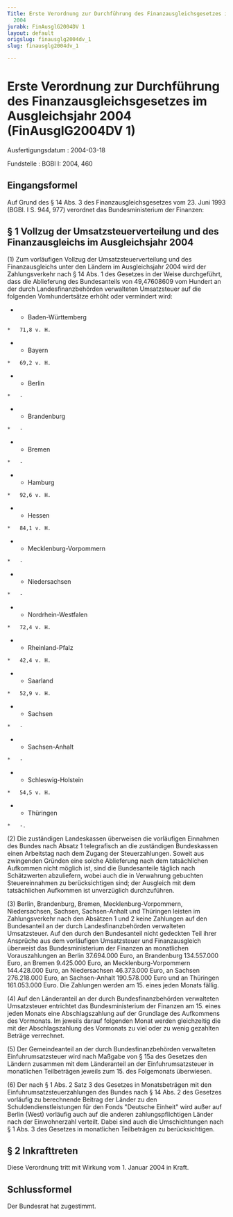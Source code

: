 ```yaml
---
Title: Erste Verordnung zur Durchführung des Finanzausgleichsgesetzes im Ausgleichsjahr
  2004
jurabk: FinAusglG2004DV 1
layout: default
origslug: finausglg2004dv_1
slug: finausglg2004dv_1

---
```


# Erste Verordnung zur Durchführung des Finanzausgleichsgesetzes im Ausgleichsjahr 2004 (FinAusglG2004DV 1)

Ausfertigungsdatum
:   2004-03-18

Fundstelle
:   BGBl I: 2004, 460

## Eingangsformel

Auf Grund des § 14 Abs. 3 des Finanzausgleichsgesetzes vom 23. Juni
1993 (BGBl. I S. 944, 977) verordnet das Bundesministerium der
Finanzen:

## § 1 Vollzug der Umsatzsteuerverteilung und des Finanzausgleichs im Ausgleichsjahr 2004

(1) Zum vorläufigen Vollzug der Umsatzsteuerverteilung und des
Finanzausgleichs unter den Ländern im Ausgleichsjahr 2004 wird der
Zahlungsverkehr nach § 14 Abs. 1 des Gesetzes in der Weise
durchgeführt, dass die Ablieferung des Bundesanteils von 49,47608609
vom Hundert an der durch Landesfinanzbehörden verwalteten Umsatzsteuer
auf die folgenden Vomhundertsätze erhöht oder vermindert wird:

*    *   Baden-Württemberg

    *   71,8 v. H.


*    *   Bayern

    *   69,2 v. H.


*    *   Berlin

    *   -


*    *   Brandenburg

    *   -


*    *   Bremen

    *   -


*    *   Hamburg

    *   92,6 v. H.


*    *   Hessen

    *   84,1 v. H.


*    *   Mecklenburg-Vorpommern

    *   -


*    *   Niedersachsen

    *   -


*    *   Nordrhein-Westfalen

    *   72,4 v. H.


*    *   Rheinland-Pfalz

    *   42,4 v. H.


*    *   Saarland

    *   52,9 v. H.


*    *   Sachsen

    *   -


*    *   Sachsen-Anhalt

    *   -


*    *   Schleswig-Holstein

    *   54,5 v. H.


*    *   Thüringen

    *   -.




(2) Die zuständigen Landeskassen überweisen die vorläufigen Einnahmen
des Bundes nach Absatz 1 telegrafisch an die zuständigen Bundeskassen
einen Arbeitstag nach dem Zugang der Steuerzahlungen. Soweit aus
zwingenden Gründen eine solche Ablieferung nach dem tatsächlichen
Aufkommen nicht möglich ist, sind die Bundesanteile täglich nach
Schätzwerten abzuliefern, wobei auch die in Verwahrung gebuchten
Steuereinnahmen zu berücksichtigen sind; der Ausgleich mit dem
tatsächlichen Aufkommen ist unverzüglich durchzuführen.

(3) Berlin, Brandenburg, Bremen, Mecklenburg-Vorpommern,
Niedersachsen, Sachsen, Sachsen-Anhalt und Thüringen leisten im
Zahlungsverkehr nach den Absätzen 1 und 2 keine Zahlungen auf den
Bundesanteil an der durch Landesfinanzbehörden verwalteten
Umsatzsteuer. Auf den durch den Bundesanteil nicht gedeckten Teil
ihrer Ansprüche aus dem vorläufigen Umsatzsteuer und Finanzausgleich
überweist das Bundesministerium der Finanzen an monatlichen
Vorauszahlungen an Berlin 37.694.000 Euro, an Brandenburg 134.557.000
Euro, an Bremen 9.425.000 Euro, an Mecklenburg-Vorpommern 144.428.000
Euro, an Niedersachsen 46.373.000 Euro, an Sachsen 276.218.000 Euro,
an Sachsen-Anhalt 190.578.000 Euro und an Thüringen 161.053.000 Euro.
Die Zahlungen werden am 15. eines jeden Monats fällig.

(4) Auf den Länderanteil an der durch Bundesfinanzbehörden verwalteten
Umsatzsteuer entrichtet das Bundesministerium der Finanzen am 15.
eines jeden Monats eine Abschlagszahlung auf der Grundlage des
Aufkommens des Vormonats. Im jeweils darauf folgenden Monat werden
gleichzeitig die mit der Abschlagszahlung des Vormonats zu viel oder
zu wenig gezahlten Beträge verrechnet.

(5) Der Gemeindeanteil an der durch Bundesfinanzbehörden verwalteten
Einfuhrumsatzsteuer wird nach Maßgabe von § 15a des Gesetzes den
Ländern zusammen mit dem Länderanteil an der Einfuhrumsatzsteuer in
monatlichen Teilbeträgen jeweils zum 15. des Folgemonats überwiesen.

(6) Der nach § 1 Abs. 2 Satz 3 des Gesetzes in Monatsbeträgen mit den
Einfuhrumsatzsteuerzahlungen des Bundes nach § 14 Abs. 2 des Gesetzes
vorläufig zu berechnende Beitrag der Länder zu den
Schuldendienstleistungen für den Fonds "Deutsche Einheit" wird außer
auf Berlin (West) vorläufig auch auf die anderen zahlungspflichtigen
Länder nach der Einwohnerzahl verteilt. Dabei sind auch die
Umschichtungen nach § 1 Abs. 3 des Gesetzes in monatlichen
Teilbeträgen zu berücksichtigen.

## § 2 Inkrafttreten

Diese Verordnung tritt mit Wirkung vom 1. Januar 2004 in Kraft.

## Schlussformel

Der Bundesrat hat zugestimmt.

